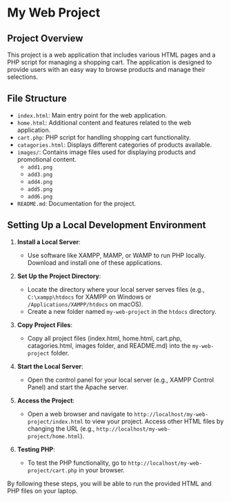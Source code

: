 # My Web Project

## Project Overview
This project is a web application that includes various HTML pages and a PHP script for managing a shopping cart. The application is designed to provide users with an easy way to browse products and manage their selections.

## File Structure
- `index.html`: Main entry point for the web application.
- `home.html`: Additional content and features related to the web application.
- `cart.php`: PHP script for handling shopping cart functionality.
- `catagories.html`: Displays different categories of products available.
- `images/`: Contains image files used for displaying products and promotional content.
  - `add1.png`
  - `add3.png`
  - `add4.png`
  - `add5.png`
  - `add6.png`
- `README.md`: Documentation for the project.

## Setting Up a Local Development Environment

1. **Install a Local Server**: 
   - Use software like XAMPP, MAMP, or WAMP to run PHP locally. Download and install one of these applications.

2. **Set Up the Project Directory**:
   - Locate the directory where your local server serves files (e.g., `C:\xampp\htdocs` for XAMPP on Windows or `/Applications/XAMPP/htdocs` on macOS).
   - Create a new folder named `my-web-project` in the `htdocs` directory.

3. **Copy Project Files**:
   - Copy all project files (index.html, home.html, cart.php, catagories.html, images folder, and README.md) into the `my-web-project` folder.

4. **Start the Local Server**:
   - Open the control panel for your local server (e.g., XAMPP Control Panel) and start the Apache server.

5. **Access the Project**:
   - Open a web browser and navigate to `http://localhost/my-web-project/index.html` to view your project. Access other HTML files by changing the URL (e.g., `http://localhost/my-web-project/home.html`).

6. **Testing PHP**:
   - To test the PHP functionality, go to `http://localhost/my-web-project/cart.php` in your browser.

By following these steps, you will be able to run the provided HTML and PHP files on your laptop.